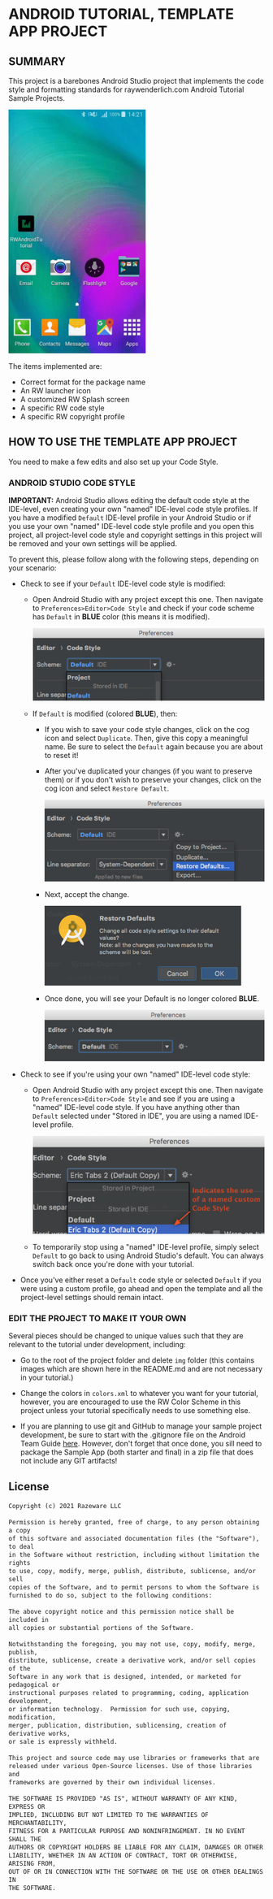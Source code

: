 # ANDROID TUTORIAL, TEMPLATE APP PROJECT

## SUMMARY

This project is a barebones Android Studio project that implements the code style and formatting standards for raywenderlich.com Android Tutorial Sample Projects.

<img src="img/working_gif.gif" height="480"/>

The items implemented are:

- Correct format for the package name
- An RW launcher icon
- A customized RW Splash screen
- A specific RW code style
- A specific RW copyright profile

## HOW TO USE THE TEMPLATE APP PROJECT

You need to make a few edits and also set up your Code Style.

### ANDROID STUDIO CODE STYLE

**IMPORTANT:** Android Studio allows editing the default code style at the IDE-level, even creating your own "named" IDE-level code style profiles. If you have a modified `Default` IDE-level profile in your Android Studio or if you use your own "named" IDE-level code style profile and you open this project, all project-level code style and copyright settings in this project will be removed and your own settings will be applied. 

To prevent this, please follow along with the following steps, depending on your scenario:

- Check to see if your `Default` IDE-level code style is modified: 

  - Open Android Studio with any project except this one. Then navigate to `Preferences>Editor>Code Style` and check if your code scheme has `Default` in **BLUE** color (this means it is modified).

    ![modified_default](img/modified_default.png)

  - If `Default` is modified (colored **BLUE**), then:

    - If you wish to save your code style changes, click on the cog icon and select `Duplicate`. Then, give this copy a meaningful name. Be sure to select the `Default` again because you are about to reset it!

    - After you've duplicated your changes (if you want to preserve them) or if you don't wish to preserve your changes, click on the cog icon and select `Restore Default`.

      ![restore_default](img/restore_default.png)

    - Next, accept the change.

      ![accept_change](img/accept_change.png)

    - Once done, you will see your Default is no longer colored **BLUE**.

      ![unmodified_default](img/unmodified_default.png)

- Check to see if you're using your own "named" IDE-level code style:
  
  - Open Android Studio with any project except this one. Then navigate to `Preferences>Editor>Code Style` and see if you are using a "named" IDE-level code style. If you have anything other than `Default` selected under "Stored in IDE", you are using a named IDE-level profile.

    ![using_named_code_style](img/using_named_code_style.png)

  - To temporarily stop using a "named" IDE-level profile, simply select `Default` to go back to using Android Studio's default. You can always switch back once you're done with your tutorial.


- Once you've either reset a `Default` code style or selected `Default` if you were using a custom profile, go ahead and open the template and all the project-level settings should remain intact.

### EDIT THE PROJECT TO MAKE IT YOUR OWN

Several pieces should be changed to unique values such that they are relevant to the tutorial under development, including:

- Go to the root of the project folder and delete `img` folder (this contains images which are shown here in the README.md and are not necessary in your tutorial.)

- Change the colors in `colors.xml` to whatever you want for your tutorial, however, you are encouraged to use the RW Color Scheme in this project unless your tutorial specifically needs to use something else.

- If you are planning to use git and GitHub to manage your sample project development, be sure to start with the .gitignore file on the Android Team Guide [here](https://www.raywenderlich.com/tutorial-team/android-team-guide). However, don't forget that once done, you sill need to package the Sample App (both starter and final) in a zip file that does not include any GIT artifacts!

## License

```
Copyright (c) 2021 Razeware LLC

Permission is hereby granted, free of charge, to any person obtaining a copy
of this software and associated documentation files (the "Software"), to deal
in the Software without restriction, including without limitation the rights
to use, copy, modify, merge, publish, distribute, sublicense, and/or sell
copies of the Software, and to permit persons to whom the Software is
furnished to do so, subject to the following conditions:

The above copyright notice and this permission notice shall be included in
all copies or substantial portions of the Software.

Notwithstanding the foregoing, you may not use, copy, modify, merge, publish,
distribute, sublicense, create a derivative work, and/or sell copies of the
Software in any work that is designed, intended, or marketed for pedagogical or
instructional purposes related to programming, coding, application development,
or information technology.  Permission for such use, copying, modification,
merger, publication, distribution, sublicensing, creation of derivative works,
or sale is expressly withheld.

This project and source code may use libraries or frameworks that are
released under various Open-Source licenses. Use of those libraries and
frameworks are governed by their own individual licenses.

THE SOFTWARE IS PROVIDED "AS IS", WITHOUT WARRANTY OF ANY KIND, EXPRESS OR
IMPLIED, INCLUDING BUT NOT LIMITED TO THE WARRANTIES OF MERCHANTABILITY,
FITNESS FOR A PARTICULAR PURPOSE AND NONINFRINGEMENT. IN NO EVENT SHALL THE
AUTHORS OR COPYRIGHT HOLDERS BE LIABLE FOR ANY CLAIM, DAMAGES OR OTHER
LIABILITY, WHETHER IN AN ACTION OF CONTRACT, TORT OR OTHERWISE, ARISING FROM,
OUT OF OR IN CONNECTION WITH THE SOFTWARE OR THE USE OR OTHER DEALINGS IN
THE SOFTWARE.
```

